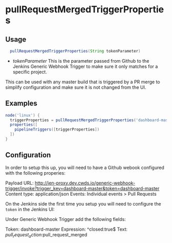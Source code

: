 # pullRequestMergedTriggerProperties

## Usage

```groovy
  pullRequestMergedTriggerProperties(String tokenParameter)
```

* *tokenParameter* This is the parameter passed from Github to the Jenkins Generic Webhook Trigger
to make sure it only matches for a specific project.

This can be used with any master build that is triggered by a PR merge to simplify configuration and make sure
it is not changed from the UI.

## Examples

```groovy
node('linux') {
  triggerProperties = pullRequestMergedTriggerProperties('dashboard-master')
  properties([
    pipelineTriggers([triggerProperties])
  ])
}
```

## Configuration

In order to setup this up, you will need to have a Github webook configured with the following properies:

Payload URL: http://jen-proxy.dev.cwds.io/generic-webhook-trigger/invoke?trigger_key=dashboard-master&token=dashboard-master
Content type: application/json
Events: Individual events > Pull Requests

On the Jenkins side the first time you setup you will need to configure the `token` in the Jenkins UI:

Under Generic Webhook Trigger add the following fields:

Token: dashboard-master
Expression: ^closed:true$
Text: $pull_request_action:$pull_request_merged
